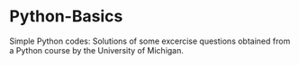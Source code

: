 # Python-Basics
Simple Python codes:
Solutions of some excercise questions obtained from a Python course by the University of Michigan.
